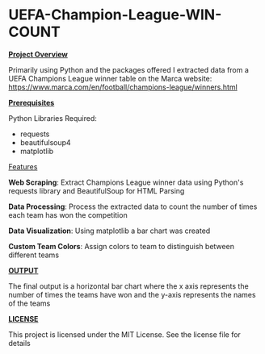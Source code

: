 # UEFA-Champion-League-WIN-COUNT
<ins>**Project Overview**</ins>

Primarily using Python and the packages offered I extracted data from a UEFA Champions League winner table on the Marca website: https://www.marca.com/en/football/champions-league/winners.html

<ins>**Prerequisites**</ins>

Python Libraries Required:
- requests
- beautifulsoup4
- matplotlib

<ins>Features</ins>

**Web Scraping**: Extract Champions League winner data using Python's requests library and BeautifulSoup for HTML Parsing

**Data Processing**: Process the extracted data to count the number of times each team has won the competition

**Data Visualization**: Using matplotlib a bar chart was created

**Custom Team Colors**: Assign colors to team to distinguish between different teams

<ins>**OUTPUT**</ins>

The final output is a horizontal bar chart where the x axis represents the number of times the teams have won and the y-axis represents the names of the teams

<ins>**LICENSE**</ins>

This project is licensed under the MIT License. See the license file for details
